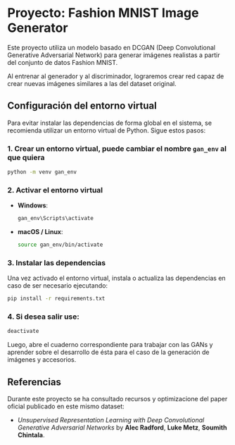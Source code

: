 # Proyecto: Fashion MNIST Image Generator
Este proyecto utiliza un modelo basado en DCGAN (Deep Convolutional Generative Adversarial Network) para generar imágenes realistas a partir del conjunto de datos Fashion MNIST. 

Al entrenar al generador y al discriminador, lograremos crear red capaz de crear nuevas imágenes similares a las del dataset original.

## Configuración del entorno virtual
Para evitar instalar las dependencias de forma global en el sistema, se recomienda utilizar un entorno virtual de Python. Sigue estos pasos:

### 1. Crear un entorno virtual, puede cambiar el nombre `gan_env` al que quiera
```bash
python -m venv gan_env
```

### 2. Activar el entorno virtual
- **Windows**:
  ```bash
  gan_env\Scripts\activate
  ```
- **macOS / Linux**:
  ```bash
  source gan_env/bin/activate
  ```

### 3. Instalar las dependencias
Una vez activado el entorno virtual, instala o actualiza las dependencias en caso de ser necesario ejecutando:
```bash
pip install -r requirements.txt
```

### 4. Si desea salir use:
```bash
deactivate
```

Luego, abre el cuaderno correspondiente para trabajar con las GANs y aprender sobre el desarrollo de ésta para el caso de la generación de imágenes y accesorios.

## Referencias
Durante este proyecto se ha consultado recursos y optimizacione del paper oficial publicado en este mismo dataset:

- *Unsupervised Representation Learning with Deep Convolutional Generative Adversarial Networks* by **Alec Radford**, **Luke Metz**, **Soumith Chintala**.
